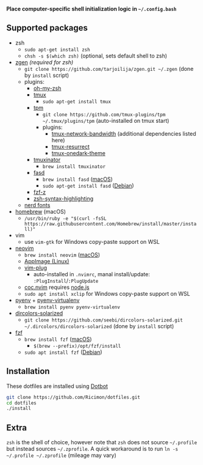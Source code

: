 **Place computer-specific shell initialization logic in `~/.config.bash`**

## Supported packages
- zsh
    - `sudo apt-get install zsh`
    - `chsh -s $(which zsh)` (optional, sets default shell to zsh)
- [zgen](https://github.com/tarjoilija/zgen) *(required for zsh)*
    - `git clone https://github.com/tarjoilija/zgen.git ~/.zgen` (done by `install` script)
    - plugins:
        - [oh-my-zsh](https://github.com/ohmyzsh/ohmyzsh)
        - [tmux](https://github.com/tmux/tmux)
            - `sudo apt-get install tmux`
        - [tpm](https://github.com/tmux-plugins/tpm)
            - `git clone https://github.com/tmux-plugins/tpm ~/.tmux/plugins/tpm` (auto-installed on tmux start)
            - plugins:
                - [tmux-network-bandwidth](https://github.com/xamut/tmux-network-bandwith) (additional dependencies listed here)
                - [tmux-resurrect](https://github.com/tmux-plugins/tmux-resurrect)
                - [tmux-onedark-theme](https://github.com/odedlaz/tmux-onedark-theme)
        - [tmuxinator](https://github.com/tmuxinator/tmuxinator)
            - `brew install tmuxinator`
        - [fasd](https://github.com/clvv/fasd)
            - `brew install fasd` ([macOS](https://github.com/clvv/fasd/wiki/Installing-via-Package-Managers#mac-os-x))
            - `sudo apt-get install fasd` ([Debian](https://github.com/clvv/fasd/wiki/Installing-via-Package-Managers#debian--ubuntu))
        - [fzf-z](https://github.com/andrewferrier/fzf-z)
        - [zsh-syntax-highlighting](https://github.com/zsh-users/zsh-syntax-highlighting)
    - [nerd fonts](https://www.nerdfonts.com/font-downloads)
- [homebrew](https://brew.sh) (macOS)
    - `/usr/bin/ruby -e "$(curl -fsSL https://raw.githubusercontent.com/Homebrew/install/master/install)"`
- vim
    - use `vim-gtk` for Windows copy-paste support on WSL
- [neovim](https://github.com/neovim/neovim)
    - `brew install neovim` ([macOS](https://github.com/neovim/neovim/wiki/Installing-Neovim#macos--os-x))
    - [AppImage (Linux)](https://github.com/neovim/neovim/wiki/Installing-Neovim#appimage-universal-linux-package)
    - [vim-plug](https://github.com/junegunn/vim-plug)
        - auto-installed in `.nvimrc`, manal install/update: `:PlugInstall`/`:PlugUpdate`
    - [coc.nvim](https://github.com/neoclide/coc.nvim) requires [node.js](https://nodejs.org/en/download/package-manager/)
    - `sudo apt install xclip` for Windows copy-paste support on WSL
- [pyenv](https://github.com/pyenv/pyenv) + [pyenv-virtualenv](https://github.com/pyenv/pyenv-virtualenv)
    - `brew install pyenv pyenv-virtualenv`
- [dircolors-solarized](https://github.com/seebi/dircolors-solarized)
    - `git clone https://github.com/seebi/dircolors-solarized.git ~/.dircolors/dircolors-solarized` (done by `install` script)
- [fzf](https://github.com/junegunn/fzf)
    - `brew install fzf` ([macOS](https://github.com/junegunn/fzf#using-homebrew))
        - `$(brew --prefix)/opt/fzf/install`
    - `sudo apt install fzf` ([Debian](https://github.com/junegunn/fzf#using-linux-package-managers))

## Installation
These dotfiles are installed using [Dotbot](https://github.com/anishathalye/dotbot)
```bash
git clone https://github.com/Ricimon/dotfiles.git
cd dotfiles
./install
```

## Extra
`zsh` is the shell of choice, however note that `zsh` does not source `~/.profile` but instead sources `~/.zprofile`. A quick workaround is to run `ln -s ~/.profile ~/.zprofile` (mileage may vary)

